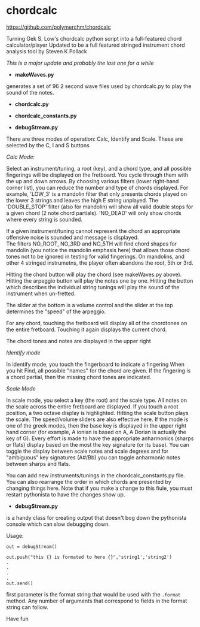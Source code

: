 chordcalc
=========

https://github.com/polymerchm/chordcalc

Turning  Gek S. Low's chordcalc python script into a full-featured chord calculator/player 
Updated to be a full featured stringed instrument chord analysis tool by Steven K Pollack

*This is a major update and probably the last one for a while*


- **makeWaves.py**

generates a set of 96 2 second wave files  used by chordcalc.py to play the sound of the notes.

- **chordcalc.py**

- **chordcalc_constants.py**

- **debugStream.py**

There are three modes of operation: Calc, Identify and Scale.  These are selected by the C, I and S buttons

*Calc Mode:*

Select an instrument/tuning, a root (key), and a chord type, and all possible fingerings will be displayed on the fretboard.
You cycle through them with the up and down arrows.  By choosing various filters (lower right-hand corner list), you can  reduce the number and type of chords displayed. For example, 'LOW_3' is a mandolin filter that only presents chords played on the lower 3 strings and leaves the high E string unplayed.  The 'DOUBLE_STOP' filter (also for mandolin) will show all valid double stops for a given chord (2 note chord partials). 'NO_DEAD' will only show chords where every string is sounded.  

If a given instrument/tuning cannot represent the chord an appropriate offensive noise is sounded and message is displayed.  
The filters NO_ROOT, NO_3RD and NO_5TH will find chord shapes for 
mandolin (you notice the mandolin emphasis here) that allows those chord tones not to be 
ignored in testing for valid fingerings.  On mandolins, and other 4 stringed instrumetns, the player often abandons the root, 5th or 3rd.

Hitting the chord button will play the chord (see makeWaves.py above).  Hitting the arpeggio button will play the notes one by one. Hitting the button which describes the individual string tunings will play the sound of the instrument when un-fretted.

The slider at the bottom is a volume control and the slider at the top determines the "speed" of the arpeggio.

For any chord, touching the fretboard will display all of the chordtones on the entire fretboard.  Touching it again displays the current chord.

The chord tones and notes are displayed in the upper right 

*Identify mode*

In identify mode, you touch the fingerboard to indicate a fingering  When you hit Find, all possible "names" for the chord are given.  If the fingering is a chord partial, then the missing chord tones are indicated.  

*Scale Mode*

In scale mode, you select a key (the root) and the scale type.  All notes on the scale across the entire fretboard are displayed.  If you touch a root position, a two octave display is highlighted.  Hitting the scale button plays the scale.  The speed/volume sliders are also effective here.  If the mode is one of the greek modes, then the base key is displayed in the upper right hand corner (for example, A ionian is based on A, A Dorian is actually the key of G). Every effort is made to have the appropriate anharmonics (sharps or flats) display based on the most the key signature (or its base).  You can toggle the display between scale notes and scale degrees and for "ambiguous" key signatures (A#/Bb) you can toggle anharmonic notes between sharps and flats.  




You can add new instruments/tunings in the chordcalc_constants.py file.  You can also rearrange the order in which chords are presented by changing things here.  Note that if you make a change to this fiule, you must restart pythonista to have the changes show up.

- **debugStream.py** 

is a handy class for creating output that doesn't bog down the pythonista console which can slow debugging down.  

Usage:

```
out = debugStream()

out.push("this {} is formated to here {}",'string1','string2')
.
.
.
.
out.send()
```

first parameter is the format string that would be used with the `.format` method.  Any number of arguments that correspond to fields in the format string can follow.



Have fun